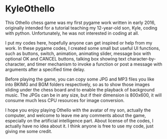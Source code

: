 # KyleOthello

This Othello chess game was my first pygame work written in early 2016, originally intended for a tutorial teaching my 12-year-old son, Kyle, coding with python. Unfortunately, he was not interested in coding at all. 

I put my codes here, hopefully anyone can get inspired or help from my work. In these pygame codes, I created some small but useful UI functions, such as buttons, switch, animation, animating slider, message box with optional OK and CANCEL buttons, talking box showing text character-by-character, and timer mechanism to invoke a function or post a message with arguments after a specified time delay.

Before playing the game, you can copy some JPG and MP3 files you like into BKIMG and BGM folders respectively, so as to show those images sliding under the chess board and to enable the playback of background music. The JPGs can be in any size, but if their dimension is 800x600, it will consume much less CPU resources for image conversion.

I hope you enjoy playing Othello with the avatar of my son, actually the computer, and welcome to leave me any comments about the game, especially on the artificial intelligence part. About license of the codes, I actually have no idea about it. I think anyone is free to use my code, just giving me some credit. 
